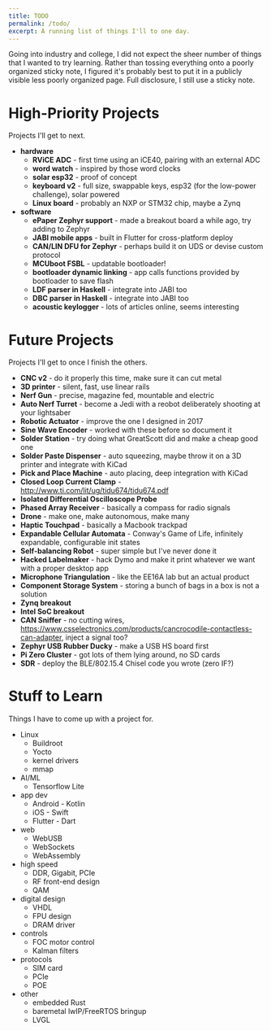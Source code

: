 ```yaml
---
title: TODO
permalink: /todo/
excerpt: A running list of things I'll to one day.
---
```


Going into industry and college, I did not expect the sheer number of things that I wanted to try learning. Rather than tossing everything onto a poorly organized sticky note, I figured it's probably best to put it in a publicly visible less poorly organized page. Full disclosure, I still use a sticky note.

# High-Priority Projects
Projects I'll get to next.

- **hardware**
    - **RViCE ADC** - first time using an iCE40, pairing with an external ADC
    - **word watch** - inspired by those word clocks
    - **solar esp32** - proof of concept
    - **keyboard v2** - full size, swappable keys, esp32 (for the low-power challenge), solar powered
    - **Linux board** - probably an NXP or STM32 chip, maybe a Zynq
- **software**
    - **ePaper Zephyr support** - made a breakout board a while ago, try adding to Zephyr
    - **JABI mobile apps** - built in Flutter for cross-platform deploy
    - **CAN/LIN DFU for Zephyr** - perhaps build it on UDS or devise custom protocol
    - **MCUboot FSBL** - updatable bootloader!
    - **bootloader dynamic linking** - app calls functions provided by bootloader to save flash
    - **LDF parser in Haskell** - integrate into JABI too
    - **DBC parser in Haskell** - integrate into JABI too
    - **acoustic keylogger** - lots of articles online, seems interesting

# Future Projects
Projects I'll get to once I finish the others.

- **CNC v2** - do it properly this time, make sure it can cut metal
- **3D printer** - silent, fast, use linear rails
- **Nerf Gun** - precise, magazine fed, mountable and electric
- **Auto Nerf Turret** - become a Jedi with a reobot deliberately shooting at your lightsaber
- **Robotic Actuator** - improve the one I designed in 2017
- **Sine Wave Encoder** - worked with these before so document it
- **Solder Station** - try doing what GreatScott did and make a cheap good one
- **Solder Paste Dispenser** - auto squeezing, maybe throw it on a 3D printer and integrate with KiCad
- **Pick and Place Machine** - auto placing, deep integration with KiCad
- **Closed Loop Current Clamp** - http://www.ti.com/lit/ug/tidu674/tidu674.pdf
- **Isolated Differential Oscilloscope Probe**
- **Phased Array Receiver** - basically a compass for radio signals
- **Drone** - make one, make autonomous, make many
- **Haptic Touchpad** - basically a Macbook trackpad
- **Expandable Cellular Automata** - Conway's Game of Life, infinitely expandable, configurable init states
- **Self-balancing Robot** - super simple but I've never done it
- **Hacked Labelmaker** - hack Dymo and make it print whatever we want with a proper desktop app
- **Microphone Triangulation** - like the EE16A lab but an actual product
- **Component Storage System** - storing a bunch of bags in a box is not a solution
- **Zynq breakout**
- **Intel SoC breakout**
- **CAN Sniffer** - no cutting wires, https://www.csselectronics.com/products/cancrocodile-contactless-can-adapter, inject a signal too?
- **Zephyr USB Rubber Ducky** - make a USB HS board first
- **Pi Zero Cluster** - got lots of them lying around, no SD cards
- **SDR** - deploy the BLE/802.15.4 Chisel code you wrote (zero IF?)

# Stuff to Learn
Things I have to come up with a project for.

- Linux
    - Buildroot
    - Yocto
    - kernel drivers
    - mmap
- AI/ML
    - Tensorflow Lite
- app dev
    - Android - Kotlin
    - iOS - Swift
    - Flutter - Dart
- web
    - WebUSB
    - WebSockets
    - WebAssembly
- high speed
    - DDR, Gigabit, PCIe
    - RF front-end design
    - QAM
- digital design
    - VHDL
    - FPU design
    - DRAM driver
- controls
    - FOC motor control
    - Kalman filters
- protocols
    - SIM card
    - PCIe
    - POE
- other
    - embedded Rust
    - baremetal lwIP/FreeRTOS bringup
    - LVGL
